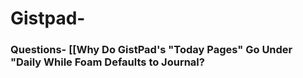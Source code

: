 # Gistpad- 

### Questions- [[Why Do GistPad's "Today Pages" Go Under "Daily While Foam Defaults to Journal?

